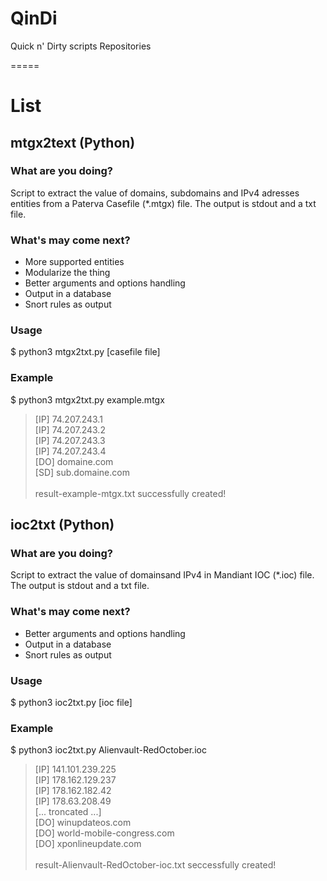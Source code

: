 QinDi
=====

Quick n' Dirty scripts Repositories

=====
# List

## mtgx2text (Python)

### What are you doing?
Script to extract the value of domains, subdomains and IPv4 adresses entities from a Paterva Casefile (*.mtgx) file. The output is stdout and a txt file.

### What's may come next?
- More supported entities
- Modularize the thing
- Better arguments and options handling
- Output in a database
- Snort rules as output

### Usage
$ python3 mtgx2txt.py [casefile file]

### Example 
$ python3 mtgx2txt.py example.mtgx
> [IP] 74.207.243.1 <br />
> [IP] 74.207.243.2 <br />
> [IP] 74.207.243.3 <br />
> [IP] 74.207.243.4 <br />
> [DO] domaine.com <br />
> [SD] sub.domaine.com <br />
>  <br />
> result-example-mtgx.txt successfully created! <br /> 

## ioc2txt (Python)

### What are you doing?
Script to extract the value of domainsand IPv4 in Mandiant IOC (*.ioc) file. The output is stdout and a txt file.

### What's may come next?
- Better arguments and options handling
- Output in a database
- Snort rules as output

### Usage
$ python3 ioc2txt.py [ioc file]

### Example 
$ python3 ioc2txt.py Alienvault-RedOctober.ioc
> [IP] 141.101.239.225 <br />
> [IP] 178.162.129.237 <br />
> [IP] 178.162.182.42 <br />
> [IP] 178.63.208.49 <br />
> [... troncated ...] <br />
> [DO] winupdateos.com<br />
> [DO] world-mobile-congress.com<br />
> [DO] xponlineupdate.com<br />
>  <br />
> result-Alienvault-RedOctober-ioc.txt seccessfully created! 
